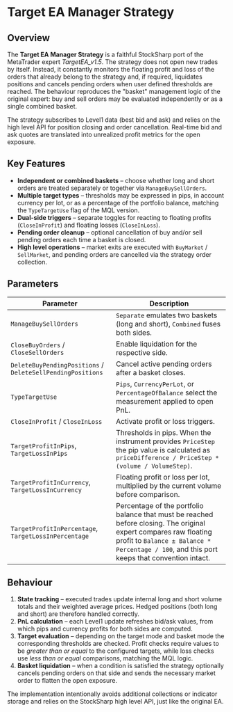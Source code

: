 # Target EA Manager Strategy

## Overview
The **Target EA Manager Strategy** is a faithful StockSharp port of the MetaTrader expert *TargetEA_v1.5*. The strategy does not open new trades by itself. Instead, it constantly monitors the floating profit and loss of the orders that already belong to the strategy and, if required, liquidates positions and cancels pending orders when user defined thresholds are reached. The behaviour reproduces the "basket" management logic of the original expert: buy and sell orders may be evaluated independently or as a single combined basket.

The strategy subscribes to Level1 data (best bid and ask) and relies on the high level API for position closing and order cancellation. Real-time bid and ask quotes are translated into unrealized profit metrics for the open exposure.

## Key Features
- **Independent or combined baskets** – choose whether long and short orders are treated separately or together via `ManageBuySellOrders`.
- **Multiple target types** – thresholds may be expressed in pips, in account currency per lot, or as a percentage of the portfolio balance, matching the `TypeTargetUse` flag of the MQL version.
- **Dual-side triggers** – separate toggles for reacting to floating profits (`CloseInProfit`) and floating losses (`CloseInLoss`).
- **Pending order cleanup** – optional cancellation of buy and/or sell pending orders each time a basket is closed.
- **High level operations** – market exits are executed with `BuyMarket` / `SellMarket`, and pending orders are cancelled via the strategy order collection.

## Parameters
| Parameter | Description |
|-----------|-------------|
| `ManageBuySellOrders` | `Separate` emulates two baskets (long and short), `Combined` fuses both sides. |
| `CloseBuyOrders` / `CloseSellOrders` | Enable liquidation for the respective side. |
| `DeleteBuyPendingPositions` / `DeleteSellPendingPositions` | Cancel active pending orders after a basket closes. |
| `TypeTargetUse` | `Pips`, `CurrencyPerLot`, or `PercentageOfBalance` select the measurement applied to open PnL. |
| `CloseInProfit` / `CloseInLoss` | Activate profit or loss triggers. |
| `TargetProfitInPips`, `TargetLossInPips` | Thresholds in pips. When the instrument provides `PriceStep` the pip value is calculated as `priceDifference / PriceStep * (volume / VolumeStep)`. |
| `TargetProfitInCurrency`, `TargetLossInCurrency` | Floating profit or loss per lot, multiplied by the current volume before comparison. |
| `TargetProfitInPercentage`, `TargetLossInPercentage` | Percentage of the portfolio balance that must be reached before closing. The original expert compares raw floating profit to `Balance ± Balance * Percentage / 100`, and this port keeps that convention intact. |

## Behaviour
1. **State tracking** – executed trades update internal long and short volume totals and their weighted average prices. Hedged positions (both long and short) are therefore handled correctly.
2. **PnL calculation** – each Level1 update refreshes bid/ask values, from which pips and currency profits for both sides are computed.
3. **Target evaluation** – depending on the target mode and basket mode the corresponding thresholds are checked. Profit checks require values to be *greater than or equal* to the configured targets, while loss checks use *less than or equal* comparisons, matching the MQL logic.
4. **Basket liquidation** – when a condition is satisfied the strategy optionally cancels pending orders on that side and sends the necessary market order to flatten the open exposure.

The implementation intentionally avoids additional collections or indicator storage and relies on the StockSharp high level API, just like the original EA.
